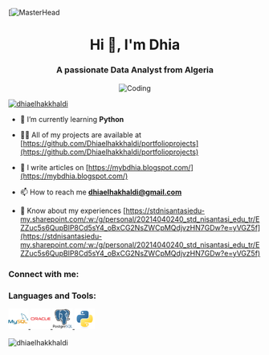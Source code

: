[![MasterHead](https://static.wixstatic.com/media/6c3893_60b02f5779ab4a239a715f41ba6a007e~mv2_d_5000_1447_s_2.gif)
<h1 align="center">Hi 👋, I'm Dhia</h1>
<h3 align="center">A passionate Data Analyst from Algeria</h3>
<div style="text-align: center;">
    <img align="center" alt="Coding" width="200" src="https://media0.giphy.com/media/v1.Y2lkPTc5MGI3NjExOXQ1dDNxdTR1eHZpYmp3cnVqdWV4bTYzcXFjNTRxbXRmb3ltYW0wbCZlcD12MV9pbnRlcm5hbF9naWZfYnlfaWQmY3Q9Zw/JWuBH9rCO2uZuHBFpm/giphy.gif">
</div>


<p align="left"> <a href="https://github.com/ryo-ma/github-profile-trophy"><img src="https://github-profile-trophy.vercel.app/?username=dhiaelhakkhaldi" alt="dhiaelhakkhaldi" /></a> </p>

- 🌱 I’m currently learning **Python**

- 👨‍💻 All of my projects are available at [https://github.com/Dhiaelhakkhaldi/portfolioprojects](https://github.com/Dhiaelhakkhaldi/portfolioprojects)

- 📝 I write articles on [https://mybdhia.blogspot.com/](https://mybdhia.blogspot.com/)

- 📫 How to reach me **dhiaelhakhaldi@gmail.com**

- 📄 Know about my experiences [https://stdnisantasiedu-my.sharepoint.com/:w:/g/personal/20214040240_std_nisantasi_edu_tr/EZZuc5s6QupBlP8Cd5sY4_oBxCG2NsZWCpMQdjvzHN7GDw?e=yVGZ5f](https://stdnisantasiedu-my.sharepoint.com/:w:/g/personal/20214040240_std_nisantasi_edu_tr/EZZuc5s6QupBlP8Cd5sY4_oBxCG2NsZWCpMQdjvzHN7GDw?e=yVGZ5f)

<h3 align="left">Connect with me:</h3>
<p align="left">
</p>

<h3 align="left">Languages and Tools:</h3>
<p align="left"> <a href="https://www.mysql.com/" target="_blank" rel="noreferrer"> <img src="https://raw.githubusercontent.com/devicons/devicon/master/icons/mysql/mysql-original-wordmark.svg" alt="mysql" width="40" height="40"/> </a> <a href="https://www.oracle.com/" target="_blank" rel="noreferrer"> <img src="https://raw.githubusercontent.com/devicons/devicon/master/icons/oracle/oracle-original.svg" alt="oracle" width="40" height="40"/> </a> <a href="https://www.postgresql.org" target="_blank" rel="noreferrer"> <img src="https://raw.githubusercontent.com/devicons/devicon/master/icons/postgresql/postgresql-original-wordmark.svg" alt="postgresql" width="40" height="40"/> </a> <a href="https://www.python.org" target="_blank" rel="noreferrer"> <img src="https://raw.githubusercontent.com/devicons/devicon/master/icons/python/python-original.svg" alt="python" width="40" height="40"/> </a> </p>

<p><img align="center" src="https://github-readme-stats.vercel.app/api/top-langs?username=dhiaelhakkhaldi&show_icons=true&locale=en&layout=compact" alt="dhiaelhakkhaldi" /></p>
